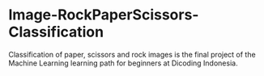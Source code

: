 # Image-RockPaperScissors-Classification
Classification of paper, scissors and rock images is the final project of the Machine Learning learning path for beginners at Dicoding Indonesia.
